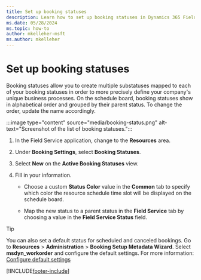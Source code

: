 ```yaml
---
title: Set up booking statuses
description: Learn how to set up booking statuses in Dynamics 365 Field Service.
ms.date: 05/28/2024
ms.topic: how-to
author: mkelleher-msft
ms.author: mkelleher
---
```


# Set up booking statuses

Booking statuses allow you to create multiple substatuses mapped to each of your booking statuses in order to more precisely define your company's unique business processes. On the schedule board, booking statuses show in alphabetical order and grouped by their parent status. To change the order, update the name accordingly.

:::image type="content" source="media/booking-status.png" alt-text="Screenshot of the list of booking statuses.":::
  
1. In the Field Service application, change to the **Resources** area.

1. Under **Booking Settings**, select **Booking Statuses**.  
  
1. Select **New** on the **Active Booking Statuses** view.  
  
1. Fill in your information.  
  
   - Choose a custom **Status Color** value in the **Common** tab to specify which color the resource schedule time slot will be displayed on the schedule board.  
  
   - Map the new status to a parent status in the **Field Service** tab by choosing a value in the **Field Service Status** field.  
  
> [!TIP]
> You can also set a default status for scheduled and canceled bookings. Go to **Resources** > **Administration** > **Booking Setup Metadata Wizard**. Select **msdyn_workorder** and configure the default settings. For more information: [Configure default settings](../field-service/configure-default-settings.md)

[!INCLUDE[footer-include](../includes/footer-banner.md)]
